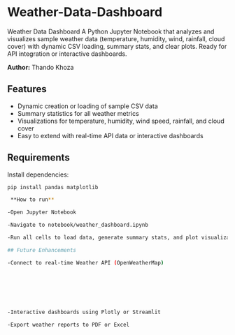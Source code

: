 # Weather-Data-Dashboard
Weather Data Dashboard A Python Jupyter Notebook that analyzes and visualizes sample weather data (temperature, humidity, wind, rainfall, cloud cover) with dynamic CSV loading, summary stats, and clear plots. Ready for API integration or interactive dashboards.


**Author:** Thando Khoza

 ## Features

- Dynamic creation or loading of sample CSV data
- Summary statistics for all weather metrics
- Visualizations for temperature, humidity, wind speed, rainfall, and cloud cover
- Easy to extend with real-time API data or interactive dashboards


## Requirements

Install dependencies:

```bash
pip install pandas matplotlib

 **How to run**

-Open Jupyter Notebook

-Navigate to notebook/weather_dashboard.ipynb

-Run all cells to load data, generate summary stats, and plot visualizations

## Future Enhancements

-Connect to real-time Weather API (OpenWeatherMap)







-Interactive dashboards using Plotly or Streamlit

-Export weather reports to PDF or Excel
